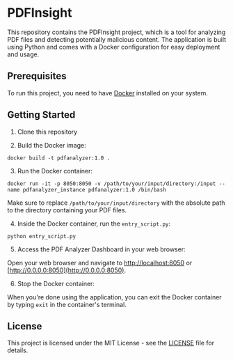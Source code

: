 # PDFInsight

This repository contains the PDFInsight project, which is a tool for analyzing PDF files and detecting potentially malicious content. The application is built using Python and comes with a Docker configuration for easy deployment and usage.

## Prerequisites

To run this project, you need to have [Docker](https://www.docker.com/products/docker-desktop) installed on your system.

## Getting Started

1. Clone this repository

2. Build the Docker image:

```
docker build -t pdfanalyzer:1.0 .
```

3. Run the Docker container:

```
docker run -it -p 8050:8050 -v /path/to/your/input/directory:/input --name pdfanalyzer_instance pdfanalyzer:1.0 /bin/bash
```

Make sure to replace `/path/to/your/input/directory` with the absolute path to the directory containing your PDF files.

4. Inside the Docker container, run the `entry_script.py`:

```
python entry_script.py
```

5. Access the PDF Analyzer Dashboard in your web browser:

Open your web browser and navigate to [http://localhost:8050](http://localhost:8050) or [http://0.0.0.0:8050](http://0.0.0.0:8050).

6. Stop the Docker container:

When you're done using the application, you can exit the Docker container by typing `exit` in the container's terminal.

## License

This project is licensed under the MIT License - see the [LICENSE](LICENSE) file for details.
